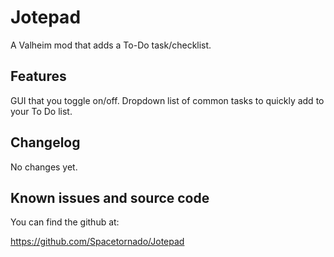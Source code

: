 ﻿# Jotepad

A Valheim mod that adds a To-Do task/checklist.


## Features

GUI that you toggle on/off.
Dropdown list of common tasks to quickly add to your To Do list.


## Changelog

No changes yet.


## Known issues and source code

You can find the github at:

https://github.com/Spacetornado/Jotepad
